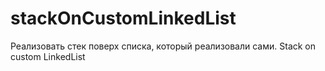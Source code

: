 # stackOnCustomLinkedList
Реализовать стек поверх списка, который реализовали сами. Stack on custom LinkedList
